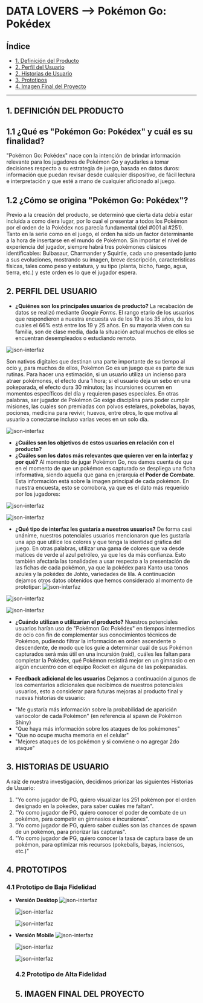 # DATA LOVERS --> Pokémon Go: Pokédex

## Índice

* [1. Definición del Producto](#1-definicion-del-producto)
* [2. Perfil del Usuario](#2-perfil-del-usuario)
* [2. Historias de Usuario](#2-historias-de-usuario)
* [3. Prototipos](#3-prototipos)
* [4. Imagen Final del Proyecto](#4-imagen-final-del-proyecto)

***

## 1. DEFINICIÓN DEL PRODUCTO


## 1.1 ¿Qué es "Pokémon Go: Pokédex" y cuál es su finalidad?
"Pokémon Go: Pokédex" nace con la intención de brindar información relevante para los jugadores de Pokémon Go y ayudarles a tomar 
decisiones respecto a su estrategia de juego, basada en datos duros: información que puedan revisar desde cualquier dispositivo,
de fácil lectura e interpretación y que esté a mano de cualquier aficionado al juego.

## 1.2 ¿Cómo se origina "Pokémon Go: Pokédex"?
Previo a la creación del producto, se determinó que cierta data debía estar incluída a como diera lugar, por lo cual el presentar a todos los 
Pokémon por el orden de la Pokédex nos parecía fundamental (del #001 al #251). Tanto en la serie como en el juego, 
el orden ha sido un factor determinante a la hora de insertarse en el mundo de Pokémon. Sin importar el nivel de experiencia del jugador, siempre habrá 
tres pokémones clásicos identificables: Bulbasaur, Charmander y Squirtle, cada uno presentado junto a sus evoluciones, mostrando su imagen, breve descripción,
características físicas, tales como peso y estatura, y su tipo (planta, bicho, fuego, agua, tierra, etc.) y este orden es lo que el jugador espera.

## 2. PERFIL DEL USUARIO

* **¿Quiénes son los principales usuarios de producto?** 
La recabación de datos se realizó mediante _Google Forms_.
El rango etario de los usuarios que respondieron a nuestra encuesta va de los 19 a los 35 años, de los cuales el 66% está entre los 19 y 25 años.
En su mayoría viven con su familia, son de clase media, dada la situación actual muchos de ellos se encuentran desempleados o estudiando remoto.

![json-interfaz](https://i.imgur.com/SQYg0YR.png)

Son nativos digitales que destinan una parte importante de su tiempo al ocio y, para muchos de ellos, Pokémon Go es un juego que es parte de sus rutinas.
Para hacer una estimación, si un usuario utiliza un incienso para atraer pokémones, el efecto dura 1 hora; si el usuario deja un sebo en una pokeparada, 
el efecto dura 30 minutos; las incursiones ocurren en momentos específicos del día y requieren pases especiales.
En otras palabras, ser jugador de Pokémon Go exige disciplina para poder cumplir misiones, las cuales son premiadas con polvos estelares, pokebolas, bayas, 
pociones, medicina para revivir, huevos, entre otros, lo que motiva al usuario a conectarse incluso varias veces en un solo día.

![json-interfaz](https://i.imgur.com/KmQbvi6.png)

* **¿Cuáles son los objetivos de estos usuarios en relación con el producto?**
* **¿Cuáles son los datos más relevantes que quieren ver en la interfaz y por qué?**
Al momento de jugar Pokémon Go, nos damos cuenta de que en el momento de que un pokémon es capturado se despliega una ficha informativa, siendo aquella que gana en jerarquía el **Poder de Combate**. Esta información está sobre la imagen principal de cada pokémon. En nuestra encuesta, esto se corrobora, ya que es el dato más 
requerido por los jugadores:

![json-interfaz](https://i.imgur.com/NmF2SE5.png)

![json-interfaz](https://i.imgur.com/8bP09Rp.png)

* **¿Qué tipo de interfaz les gustaría a nuestros usuarios?**
De forma casi unánime, nuestros potenciales usuarios mencionaron que les gustaría una app que utilice los colores y que tenga la identidad gráfica del juego. 
En otras palabras, utilizar una gama de colores que va desde matices de verde al azul petróleo, ya que les da más confianza. 
Esto también afectaría las tonalidades a usar respecto a la presentación de las fichas de cada pokémon, ya que la pokédex para Kanto usa tonos azules y la 
pokédex de Johto, variedades de lila.
A continuación dejamos otros datos obtenidos que hemos considerado al momento de prototipar:
![json-interfaz](https://i.imgur.com/5FTcmL6.png)

![json-interfaz](https://i.imgur.com/LOym78I.png)

![json-interfaz](https://i.imgur.com/NWeUBXK.png)


* **¿Cuándo utilizan o utilizarían el producto?**
Nuestros potenciales usuarios harían uso de "Pokémon Go: Pokédex" en tiempos intermedios de ocio con fin de complementar sus conocimientos técnicos de Pokémon, 
pudiendo filtrar la información en orden ascendente o descendente, de modo que los guíe a determinar cuál de sus Pokémon capturados será más útil en 
una incursión (raid), cuáles les faltan para completar la Pokédex, qué Pokémon resistirá mejor en un gimnasio o en algún encuentro con el equipo Rocket 
en alguna de las pokeparadas.

* **Feedback adicional de los usuarios**
Dejamos a continuación algunos de los comentarios adicionales que recibimos de nuestros potenciales usuarios, esto a considerar para futuras mejoras 
al producto final y nuevas historias de usuario:

- "Me gustaría más información sobre la probabilidad de aparición variocolor de cada Pokémon" (en referencia al spawn de Pokémon Shiny)
- "Que haya más información sobre los ataques de los pokémones"
- "Que no ocupe mucha memoria en el celular"
- "Mejores ataques de los pokémon y si conviene o no agregar 2do ataque"

## 3. HISTORIAS DE USUARIO

A raíz de nuestra investigación, decidimos priorizar las siguientes Historias de Usuario:

1. "Yo como jugador de PG, quiero visualizar los 251 pokémon por el orden designado en la pokedex, para saber cuáles me faltan".
2. "Yo como jugador de PG, quiero conocer el poder de combate de un pokémon, para competir en gimnasios e incursiones".
3. "Yo como jugador de PG, quiero saber cuáles son las chances de spawn de un pokémon, para priorizar las capturas".
4. "Yo como jugador de PG, quiero conocer la tasa de captura base de un pokémon, para optimizar mis recursos (pokeballs, bayas, inciensos, etc.)"

  ## 4. PROTOTIPOS

  ### 4.1 Prototipo de Baja Fidelidad

* **Versión Desktop**
  ![json-interfaz](https://i.imgur.com/r8NoKx2.jpg)

  ![json-interfaz](https://i.imgur.com/unwTr39.jpg)

  ![json-interfaz](https://i.imgur.com/kvzPGrG.jpg)

* **Versión Mobile**
  ![json-interfaz](https://i.imgur.com/YEuo2pa.jpg)

  ![json-interfaz](https://i.imgur.com/78NErBq.jpg)

  ![json-interfaz](https://i.imgur.com/w08CWMG.jpg)

  ### 4.2 Prototipo de Alta Fidelidad

  ## 5. IMAGEN FINAL DEL PROYECTO